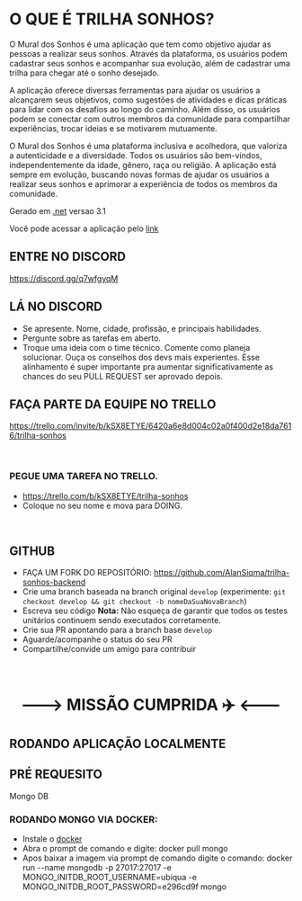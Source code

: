 # O QUE É TRILHA SONHOS?
O Mural dos Sonhos é uma aplicação que tem como objetivo ajudar as pessoas a realizar seus sonhos. Através da plataforma, os usuários podem cadastrar seus sonhos e acompanhar sua evolução, além de cadastrar uma trilha para chegar até o sonho desejado.

A aplicação oferece diversas ferramentas para ajudar os usuários a alcançarem seus objetivos, como sugestões de atividades e dicas práticas para lidar com os desafios ao longo do caminho. Além disso, os usuários podem se conectar com outros membros da comunidade para compartilhar experiências, trocar ideias e se motivarem mutuamente.

O Mural dos Sonhos é uma plataforma inclusiva e acolhedora, que valoriza a autenticidade e a diversidade. Todos os usuários são bem-vindos, independentemente da idade, gênero, raça ou religião. A aplicação está sempre em evolução, buscando novas formas de ajudar os usuários a realizar seus sonhos e aprimorar a experiência de todos os membros da comunidade.

Gerado em [.net](https://dotnet.microsoft.com/en-us/download/dotnet/3.1) versao 3.1

Você pode acessar a aplicação pelo [link](https://www.trilhasonhos.com.br/)

## ENTRE NO DISCORD
https://discord.gg/q7wfgyqM

## LÁ NO DISCORD
- Se apresente. Nome, cidade, profissão, e principais habilidades.
- Pergunte sobre as tarefas em aberto.
- Troque uma ideia com o time técnico. Comente como planeja solucionar. Ouça os conselhos dos devs mais experientes. Esse alinhamento é super importante pra aumentar significativamente as chances do seu PULL REQUEST ser aprovado depois.

## FAÇA PARTE DA EQUIPE NO TRELLO

https://trello.com/invite/b/kSX8ETYE/6420a6e8d004c02a0f400d2e18da7616/trilha-sonhos

</br>

### PEGUE UMA TAREFA NO TRELLO.

- https://trello.com/b/kSX8ETYE/trilha-sonhos
- Coloque no seu nome e mova para DOING.

</br>

##  GITHUB

- FAÇA UM FORK DO REPOSITÓRIO: https://github.com/AlanSiqma/trilha-sonhos-backend
- Crie uma branch baseada na branch original `develop`
    (experimente: `git checkout develop && git checkout -b nomeDaSuaNovaBranch`)
- Escreva seu código
    **Nota:** Não esqueça de garantir que todos os testes unitários continuem sendo executados corretamente.
- Crie sua PR apontando para a branch base `develop`
- Aguarde/acompanhe o status do seu PR
- Compartilhe/convide um amigo para contribuir

</br>

<h1 style="text-align: center;">---> MISSÃO CUMPRIDA ✈️ <---</h1>


## RODANDO APLICAÇÃO LOCALMENTE

## PRÉ REQUESITO
Mongo DB

### RODANDO MONGO VIA DOCKER:
- Instale o [docker](https://docs.docker.com/engine/install/)
- Abra o prompt de comando e digite: docker pull mongo 
- Apos baixar a imagem via prompt de comando digite o comando: docker run --name mongodb -p 27017:27017 -e MONGO_INITDB_ROOT_USERNAME=ubiqua -e MONGO_INITDB_ROOT_PASSWORD=e296cd9f mongo
